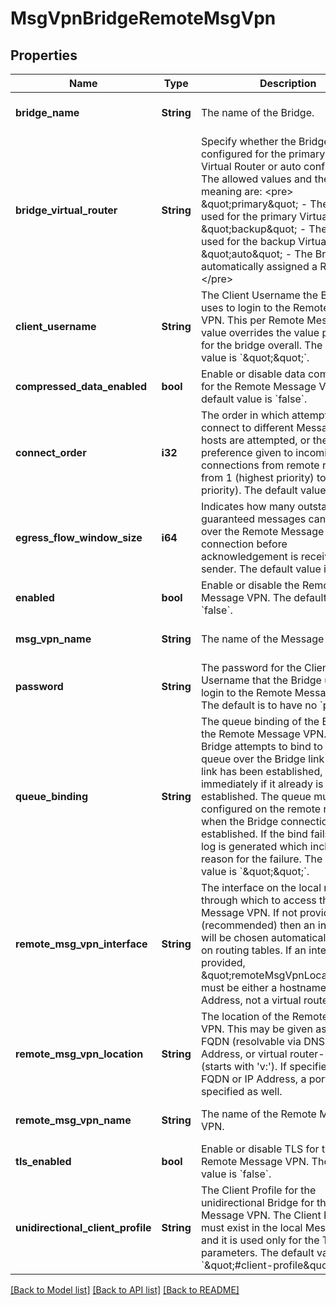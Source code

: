 # MsgVpnBridgeRemoteMsgVpn

## Properties
Name | Type | Description | Notes
------------ | ------------- | ------------- | -------------
**bridge_name** | **String** | The name of the Bridge. | [optional] [default to null]
**bridge_virtual_router** | **String** | Specify whether the Bridge is configured for the primary or backup Virtual Router or auto configured. The allowed values and their meaning are:  &lt;pre&gt; \&quot;primary\&quot; - The Bridge is used for the primary Virtual Router. \&quot;backup\&quot; - The Bridge is used for the backup Virtual Router. \&quot;auto\&quot; - The Bridge is automatically assigned a Router. &lt;/pre&gt;  | [optional] [default to null]
**client_username** | **String** | The Client Username the Bridge uses to login to the Remote Message VPN. This per Remote Message VPN value overrides the value provided for the bridge overall. The default value is &#x60;\&quot;\&quot;&#x60;. | [optional] [default to null]
**compressed_data_enabled** | **bool** | Enable or disable data compression for the Remote Message VPN. The default value is &#x60;false&#x60;. | [optional] [default to null]
**connect_order** | **i32** | The order in which attempts to connect to different Message VPN hosts are attempted, or the preference given to incoming connections from remote routers, from 1 (highest priority) to 4 (lowest priority). The default value is &#x60;4&#x60;. | [optional] [default to null]
**egress_flow_window_size** | **i64** | Indicates how many outstanding guaranteed messages can be sent over the Remote Message VPN connection before acknowledgement is received by the sender. The default value is &#x60;255&#x60;. | [optional] [default to null]
**enabled** | **bool** | Enable or disable the Remote Message VPN. The default value is &#x60;false&#x60;. | [optional] [default to null]
**msg_vpn_name** | **String** | The name of the Message VPN. | [optional] [default to null]
**password** | **String** | The password for the Client Username that the Bridge uses to login to the Remote Message VPN. The default is to have no &#x60;password&#x60;. | [optional] [default to null]
**queue_binding** | **String** | The queue binding of the Bridge for the Remote Message VPN. The Bridge attempts to bind to that queue over the Bridge link once the link has been established, or immediately if it already is established. The queue must be configured on the remote router when the Bridge connection is established. If the bind fails an event log is generated which includes the reason for the failure. The default value is &#x60;\&quot;\&quot;&#x60;. | [optional] [default to null]
**remote_msg_vpn_interface** | **String** | The interface on the local router through which to access the Remote Message VPN. If not provided (recommended) then an interface will be chosen automatically based on routing tables. If an interface is provided, \&quot;remoteMsgVpnLocation\&quot; must be either a hostname or IP Address, not a virtual router-name. | [optional] [default to null]
**remote_msg_vpn_location** | **String** | The location of the Remote Message VPN. This may be given as either an FQDN (resolvable via DNS), IP Address, or virtual router-name (starts with &#39;v:&#39;). If specified as a FQDN or IP Address, a port must be specified as well. | [optional] [default to null]
**remote_msg_vpn_name** | **String** | The name of the Remote Message VPN. | [optional] [default to null]
**tls_enabled** | **bool** | Enable or disable TLS for the Remote Message VPN. The default value is &#x60;false&#x60;. | [optional] [default to null]
**unidirectional_client_profile** | **String** | The Client Profile for the unidirectional Bridge for the Remote Message VPN. The Client Profile must exist in the local Message VPN, and it is used only for the TCP parameters. The default value is &#x60;\&quot;#client-profile\&quot;&#x60;. | [optional] [default to null]

[[Back to Model list]](../README.md#documentation-for-models) [[Back to API list]](../README.md#documentation-for-api-endpoints) [[Back to README]](../README.md)


